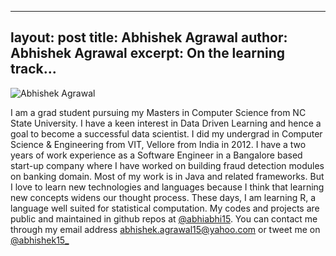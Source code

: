 
---
layout: post
title: Abhishek Agrawal
author: Abhishek Agrawal
excerpt: On the learning track...
---

![Abhishek Agrawal]({{site.url}}/img/abhishek.jpg)

I am a grad student pursuing my Masters in Computer Science from NC State University. I have a keen interest in Data Driven Learning and hence a goal to become a successful data scientist. I did my undergrad in Computer Science & Engineering from VIT, Vellore from India in 2012. I have a two years of work experience as a Software Engineer in a Bangalore based start-up company where I have worked on building fraud detection modules on banking domain. Most of my work is in Java and related frameworks. But I love to learn new technologies and languages because I think that learning new concepts widens our thought process. These days, I am learning R, a language well suited for statistical computation. My codes and projects are public and maintained in github repos at [@abhiabhi15](https://github.com/abhiabhi15). You can contact me through my email address [abhishek.agrawal15@yahoo.com](mailto:abhishek.agrawal15@yahoo.com) or tweet me on [@abhishek15_](https://twitter.com/abhishek15_)


